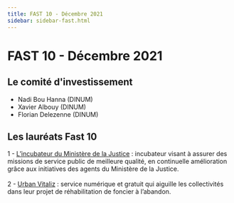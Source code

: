 ```yaml
---
title: FAST 10 - Décembre 2021
sidebar: sidebar-fast.html
---
```


# FAST 10 - Décembre 2021

## Le comité d'investissement

- Nadi Bou Hanna (DINUM)
- Xavier Albouy (DINUM)
- Florian Delezenne (DINUM)

## Les lauréats Fast 10

1 - [L’incubateur du Ministère de la Justice](https://beta.gouv.fr/incubateurs/justice) : incubateur visant à assurer des missions de service public de meilleure qualité, en continuelle amélioration grâce aux initiatives des agents du Ministère de la Justice. <br/><br/>
2 - [Urban Vitaliz](https://urbanvitaliz.fr/) : service numérique et gratuit qui aiguille les collectivités dans leur projet de réhabilitation de foncier à l’abandon. <br/><br/>

